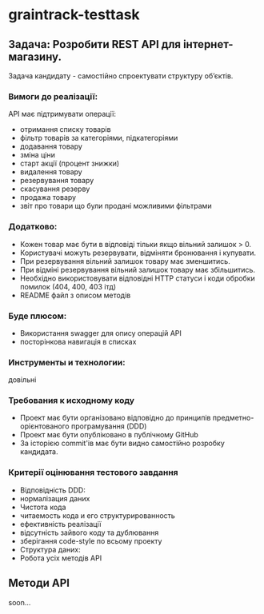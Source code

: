 # graintrack-testtask

## Задача: Розробити REST API для інтернет-магазину.
Задача кандидату - самостійно спроектувати структуру обʼєктів.

### Вимоги до реалізації:
API має підтримувати операції:
- отримання списку товарів
- фільтр товарів за категоріями, підкатегоріями
- додавання товару
- зміна ціни
- старт акції (процент знижки)
- видалення товару
- резервування товару
- скасування резерву
- продажа товару
- звіт про товари що були продані можливими фільтрами

### Додатково:
- Кожен товар має бути в відповіді тільки якщо вільний залишок > 0.
- Користувачі можуть резервувати, відміняти бронювання і купувати.
- При резервування вільний залишок товару має зменшитись.
- При відміні резервування вільний залишок товару має збільшитись.
- Необхідно використовувати відповідні HTTP статуси і коди обробки помилок (404, 400, 403 ітд)
- README файл з описом методів

### Буде плюсом:
- Використання swagger для опису операцій API
- посторінкова навигація в списках

### Инструменты и технологии:
довільні

### Требования к исходному коду
- Проект має бути організовано відповідно до принципів предметно-орієнтованого програмування (DDD)
- Проект має бути опубліковано в публічному GitHub
- За історією commit'ів має бути видно самостійно розробку кандидата.

### Критерії оцінювання тестового завдання
- Відповідність DDD:
- нормалізация даних
- Чистота кода
- читаемость кода и его структурированность
- ефективність реалізації
- відсутність зайвого коду та дублювання
- зберігання code-style по всьому проекту
- Структура даних:
- Робота усіх методів API

## Методи API
soon...
